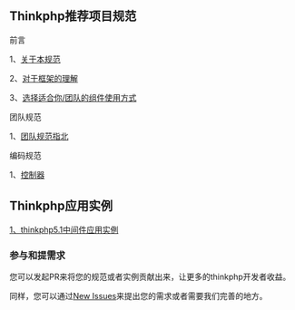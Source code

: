 ## Thinkphp推荐项目规范
前言

1、[关于本规范](docs/1-about.md)

2、[对于框架的理解](docs/2-about_framework.md)

3、[选择适合你/团队的组件使用方式](docs/3-choice.md)

团队规范

1、[团队规范指北](docs/teamwork.md)

编码规范

1、[控制器](docs/controller.md)

## Thinkphp应用实例
[1、thinkphp5.1中间件应用实例](demo/5.1/middleware/README.md)

### 参与和提需求
您可以发起PR来将您的规范或者实例贡献出来，让更多的thinkphp开发者收益。

同样，您可以通过[New Issues](https://github.com/liuqianDev/thinkphp-specification/issues/new)来提出您的需求或者需要我们完善的地方。